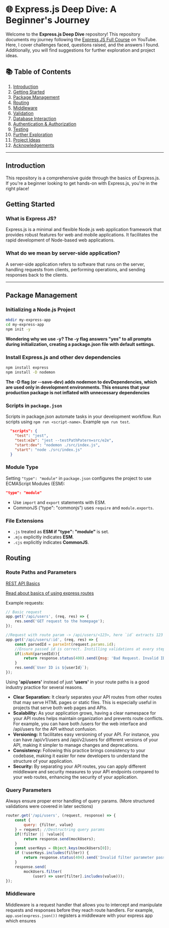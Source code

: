 # 🌐 Express.js Deep Dive: A Beginner's Journey

Welcome to the **Express.js Deep Dive** repository! This repository documents my journey following the [Express JS Full Course](https://youtube.com) on YouTube. Here, I cover challenges faced, questions raised, and the answers I found. Additionally, you will find suggestions for further exploration and project ideas.

## 📚 Table of Contents

1. [Introduction](#introduction)
2. [Getting Started](#getting-started)
3. [Package Management](#package-management)
4. [Routing](#routing)
5. [Middleware](#middleware)
6. [Validation](#validation)
7. [Database Interaction](#database-interaction)
8. [Authentication & Authorization](#authentication--authorization)
9. [Testing](#testing)
10. [Further Exploration](#further-exploration)
11. [Project Ideas](#project-ideas)
12. [Acknowledgements](#acknowledgements)

---

## Introduction

This repository is a comprehensive guide through the basics of Express.js. If you're a beginner looking to get hands-on with Express.js, you're in the right place!

## Getting Started

### What is Express JS?

Express.js is a minimal and flexible Node.js web application framework that provides robust features for web and mobile applications. It facilitates the rapid development of Node-based web applications.

### What do we mean by server-side application?

A server-side application refers to software that runs on the server, handling requests from clients, performing operations, and sending responses back to the clients.

---

## Package Management

### Initializing a Node.js Project

```bash
mkdir my-express-app
cd my-express-app
npm init -y
```
**Wondering why we use -y? The -y flag answers "yes" to all prompts during initialization, creating a package.json file with default settings.**

### Install Express.js and other dev dependencies
```bash
npm install express
npm install -D nodemon
```

**The -D flag (or --save-dev) adds nodemon to devDependencies, which are used only in development environments. This ensures that your production package is not inflated with unnecessary dependencies**

### Scripts in `package.json`
Scripts in package.json automate tasks in your development workflow. Run scripts using `npm run <script-name>`. Example `npm run test`.

```json
  "scripts": {
    "test": "jest",
    "test:e2e": "jest --testPathPatern=src/e2e",
    "start:dev": "nodemon ./src/index.js",
    "start": "node ./src/index.js"
  }
```

### Module Type
Setting `"type": "module"` in `package.json` configures the project to use ECMAScript Modules (ESM):
```json
"type": "module"
```
- Use  `import` and `export` statements with ESM.
- CommonJS ("type": "commonjs") uses `require` and `module.exports`.

### File Extensions

- `.js` treated as **ESM if "type": "module"** is set.
- `.mjs` explicitly indicates **ESM**.
- `.cjs` explicitly indicates **CommonJS**.

## Routing
### Route Paths and Parameters
[REST API Basics](https://youtu.be/lsMQRaeKNDk?si=B2CGwB9_PWwDfdZ7)

[Read about basics of using express routes](https://expressjs.com/en/guide/routing.html)

Example requests:
```javascript
// Basic request
app.get('/api/users', (req, res) => {
    res.send('GET request to the homepage');
});

//Request with route param -> /api/users/<123>, here `id` extracts 123 
app.get('/api/users/:id', (req, res) => {
    const parsedId = parseInt(request.params.id);
    //Ensure passed id is correct. Instilling validations at every steps prevents your application from breaking unexpectdly. 
    if(isNaN(parsedId)){
        return response.status(400).send({msg: 'Bad Request. Invalid ID'});
    }
    res.send(`User ID is ${userId}`);
});

```
Using **'api/users'** instead of just **'users'** in your route paths is a good industry practice for several reasons.
- **Clear Separation:** It clearly separates your API routes from other routes that may serve HTML pages or static files. This is especially useful in projects that serve both web pages and APIs.
- **Scalability:** As your application grows, having a clear namespace for your API routes helps maintain organization and prevents route conflicts. For example, you can have both /users for the web interface and /api/users for the API without confusion.
- **Versioning:** It facilitates easy versioning of your API. For instance, you can have /api/v1/users and /api/v2/users for different versions of your API, making it simpler to manage changes and deprecations.
- **Consistency:** Following this practice brings consistency to your codebase, making it easier for new developers to understand the structure of your application.
- **Security:** By separating your API routes, you can apply different middleware and security measures to your API endpoints compared to your web routes, enhancing the security of your application.

### Query Parameters
Always ensure proper error handling of query params. (More structured validations were covered in later sections)

```javascript
router.get('/api/users', (request, response) => {
    const {
        query: {filter, value}
    } = request; //Destructring query params
    if(!filter || !value){
        return response.send(mockUsers);
    }
    const userKeys = Object.keys(mockUsers[0]);
    if (!userKeys.includes(filter)) {
        return response.status(404).send('Invalid filter parameter passed.');
    }
    response.send(
        mockUsers.filter(
            (user) => user[filter].includes(value)));
});
```

### Middleware
Middleware is a request handler that allows you to intercept and manipulate requests and responses before they reach route handlers. For example, `app.use(express.json())` registers a middleware with your express app which ensures 
